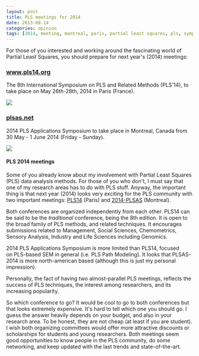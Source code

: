 ```yaml
---
layout: post
title: PLS meetings for 2014 
date: 2013-08-14
categories: opinion
tags: [2014, meeting, montreal, paris, partial least squares, pls, symposium]
---
```


For those of you interested and working around the fascinating world of Partial Least 
Squares, you should prepare for next year's (2014) meetings:

<!--more-->

<h3><a title="pls14" href="http://www.pls14.org/" target="_blank">www.pls14.org</a></h3>
The 8th International Symposium on PLS and Related Methods (PLS'14), to take place on 
May 26th-28th, 2014 in Paris (France). 

![](https://sites.google.com/site/partialleastsquares2014/_/rsrc/1371286804405/config/customLogo.gif)


<h3><a title="plsas14" href="http://plsas.net/" target="_blank">plsas.net</a></h3>
2014 PLS Applications Symposium to take place in Montreal, Canada from 30 May - 1 June 2014 (Friday - Sunday). 

![](http://scriptwarp.com/mtgs/2014_PLSA_May_Montreal/PLSA_Logo4.png)

#### PLS 2014 meetings

Some of you already know about my involvement with Partial Least Squares (PLS) data 
analysis methods. For those of you who don't, I must say that one of my research areas 
has to do with PLS stuff. Anyway, the important thing is that next year (2014) looks 
very exciting for the PLS community with two important meetings: 
<a title="pls14" href="http://www.pls14.org/" target="_blank">PLS14</a> (Paris) and 
<a title="plsas14" href="http://plsas.net/" target="_blank">2014-PLSAS</a> (Montreal).

Both conferences are organized independently from each other. PLS14 can be said to be 
the *traditional* conference, being the 8th edition. It is open to the broad 
family of PLS methods, and related techniques. It encourages submissions related to 
Management, Social Sciences, Chemometrics, Sensory Analysis, Industry and Life Sciences 
including Genomics.

2014 PLS Applications Symposium is more limited than PLS14, focused on PLS-based SEM 
in general (i.e. PLS Path Modeling). It looks that PLSAS-2014 is more north-american 
based (although this is just my personal impression).

Personally, the fact of having two almost-parallel PLS meetings, reflects the success 
of PLS techniques, the interest among researchers, and its increasing popularity. 

So which conference to go? It would be cool to go to both conferences but that looks 
extremely expensive. It's hard to tell which one you should go. I guess the answer 
heavily depends on your budget, and also in your research area. To be honest, they are 
not cheap (at least if you are student). I wish both organizing committees would offer 
more attractive discounts or scholarships for students and young researchers. Both 
meetings seem good opportunities to know people in the PLS community, do some networking, 
and keep updated with the last trends and state-of-the-art.

